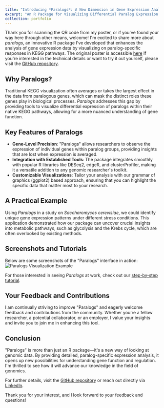 ```yaml
---
title: "Introducing *Paralogs*: A New Dimension in Gene Expression Analysis"
excerpt: "An R Package for Visualizing Differential Paralog Expression in KEGG Gene Pathways 1<br/><img src='/images/500x300.png'>"
collection: portfolio
---
```



Thank you for scanning the QR code from my poster, or if you've found your way here through other means, welcome! I'm excited to share more about *paralogs*, an innovative R package I've developed that enhances the analysis of gene expression data by visualizing on paralog-specific responses in KEGG pathways. The original poster is accessible [here](clstacy.github.io/talks/2024-05-17-poster-Paralogs/) If you're interested in the technical details or want to try it out yourself, please visit the [GitHub repository](https://github.com/clstacy/Paralogs).

## Why Paralogs?

Traditional KEGG visualization often averages or takes the largest effect in the data from paralogous genes, which can mask the distinct roles these genes play in biological processes. *Paralogs* addresses this gap by providing tools to visualize differential expression of paralogs within their native KEGG pathways, allowing for a more nuanced understanding of gene function.

## Key Features of Paralogs

- **Gene-Level Precision**: "Paralogs" allows researchers to observe the expression of individual genes within paralog groups, providing insights that are lost when expression is averaged.
- **Integration with Established Tools**: The package integrates smoothly with popular R libraries like DESeq2, edgeR, and clusterProfiler, making it a versatile addition to any genomic researcher's toolkit.
- **Customizable Visualizations**: Tailor your analysis with our grammar of graphics (ggplot2) based approach, ensuring that you can highlight the specific data that matter most to your research.

## A Practical Example

Using *Paralogs* in a study on *Saccharomyces cerevisiae*, we could identify unique gene expression patterns under different stress conditions. This application demonstrated how our package can uncover crucial insights into metabolic pathways, such as glycolysis and the Krebs cycle, which are often overlooked by existing methods.

## Screenshots and Tutorials

Below are some screenshots of the "Paralogs" interface in action:
![Paralogs Visualization Example](https://example.com/screenshot1.png)

For those interested in seeing *Paralogs* at work, check out our [step-by-step tutorial](https://example.com/tutorial).

## Your Feedback and Contributions

I am continually striving to improve "Paralogs" and eagerly welcome feedback and contributions from the community. Whether you're a fellow researcher, a potential collaborator, or an employer, I value your insights and invite you to join me in enhancing this tool.

## Conclusion

"Paralogs" is more than just an R package—it's a new way of looking at genomic data. By providing detailed, paralog-specific expression analysis, it opens up new possibilities for understanding gene function and regulation. I'm thrilled to see how it will advance our knowledge in the field of genomics.

For further details, visit the [GitHub repository](https://github.com/clstacy/Paralogs) or reach out directly via [LinkedIn](https://linkedin.com/in/UPDATEME).

Thank you for your interest, and I look forward to your feedback and questions!

